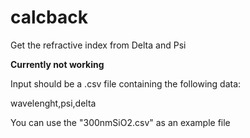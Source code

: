 # calcback
Get the refractive index from Delta and Psi

**Currently not working**

Input should be a .csv file containing the following data:

wavelenght,psi,delta


You can use the "300nmSiO2.csv" as an example file
